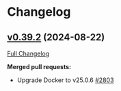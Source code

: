 # Changelog

## [v0.39.2](https://github.com/aws-observability/aws-otel-collector/tree/v0.39.2) (2024-08-22)

[Full Changelog](https://github.com/aws-observability/aws-otel-collector/compare/v0.39.1...v0.39.2)

**Merged pull requests:**

- Upgrade Docker to v25.0.6 [#2803](https://github.com/aws-observability/aws-otel-collector/pull/2803)